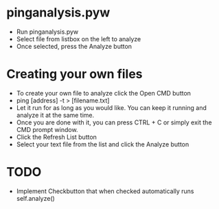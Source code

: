 # pinganalysis.pyw

- Run pinganalysis.pyw
- Select file from listbox on the left to analyze
- Once selected, press the Analyze button

# Creating your own files
- To create your own file to analyze click the Open CMD button
- ping [address] -t > [filename.txt]
- Let it run for as long as you would like. You can keep it running and analyze it at the same time.
- Once you are done with it, you can press CTRL + C or simply exit the CMD prompt window.
- Click the Refresh List button
- Select your text file from the list and click the Analyze button

# TODO

- Implement Checkbutton that when checked automatically runs self.analyze()